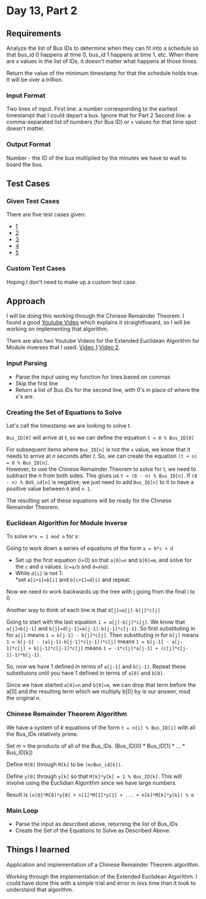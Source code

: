 # Day 13, Part 2 #

## Requirements ##

Analyze the list of Bus IDs to determine when they can fit into a schedule so that bus_id 0 happens at time 0, bus_id 1 happens at time 1, etc. When there are x values in the list of IDs, it doesn't matter what happens at those times.

Return the value of the minimum timestamp for that the schedule holds true. It will be over a trillion.

### Input Format ###

Two lines of input.
First line: a number corresponding to the earliest timestampt that I could depart a bus. Ignore that for Part 2
Second line: a comma-separated list of numbers (for Bus ID) or `x` values for that time spot doesn't matter.

### Output Format ###

Number - the ID of the bus multiplied by the minutes we have to wait to board the bus.

## Test Cases ##

### Given Test Cases ###

There are five test cases given:
* [1](../data/test_cases/day13_test1.txt)
* [2](../data/test_cases/day13_test2.txt)
* [3](../data/test_cases/day13_test3.txt)
* [4](../data/test_cases/day13_test4.txt)
* [5](../data/test_cases/day13_test5.txt)

### Custom Test Cases ###

Hoping I don't need to make up a custom test case.

## Approach ##

I will be doing this working through the Chinese Remainder Theorem. I found a good [Youtube Video](https://www.youtube.com/watch?v=2-tdwLqyaKo) which explains it straightfoward, so I will be working on implementing that algorithm.

There are also two Youtube Videos for the Extended Euclidean Algorithm for Module inverses that I used. [Video 1](https://www.youtube.com/watch?v=shaQZg8bqUM)  [Video 2](https://www.youtube.com/watch?v=fz1vxq5ts5I).


### Input Parsing ###
* Parse the input using my function for lines based on commas
* Skip the first line
* Return a list of Bus IDs for the second line, with 0's in place of where the x's are.

### Creating the Set of Equations to Solve ###

Let's call the timestamp we are looking to solve *t*.  

`Bus_ID[0]` will arrive at *t*, so we can define the equation `t = 0 % Bus_ID[0]`  

For subsequent items where `Bus_ID[n]` is not the `x` value, we know that it needs to arrive at *n* seconds after *t*. So, we can create the equation `(t + n) = 0 % Bus_ID[n]`.  
However, to use the Chinese Remainder Theorem to solve for *t*, we need to subtract the *n* from both sides. This gives us `t = (0 - n) % Bus_ID[n]`. If `(0 - n) % BUS_id[n]` is negative, we just need to add `Bus_ID[n]` to it to have a positive value between `0` and `n-1`.

The resulting set of these equations will be ready for the Chinese Remainder Theorem.

### Euclidean Algorithm for Module Inverse ###

To solve `m*x = 1 mod n` for x:  

Going to work down a series of equations of the form `a = b*c + d`

* Set up the first equation (i=0) so that `a[0]=n` and `b[0]=m`, and solve for the `c` and `d` values. (`c=a/b` and `d=a%b`).  
* While `d[i]` is not 1:  
    *set `a[i+1]=b[i]` and `b[i+1]=d[i]` and repeat.

Now we need to work backwards up the tree with j going from the final i to 0

Another way to think of each line is that `d[j]=a[j]-b[j]*c[j]`

Going to start with the last equation `1 = a[j]-b[j]*c[j]`.
We know that `a[j]=b[j-1]` and `b[j]=d[j-1]=a[j-1]-b[j-1]*c[j-1]`.
So first substituting in for `a[j]` means `1 = b[j-1] - b[j]*c[j]`.
Then substituting in for `b[j]` means `1 = b[j-1] - (a[j-1]-b[j-1]*c[j-1])*c[j]` means `1 = b[j-1] - a[j-1]*c[j] + b[j-1]*c[j-1]*c[j]` means `1 = -1*c[j]*a[j-1] + (c[j]*c[j-1]-1)*b[j-1]`.

So, now we have 1 defined in terms of `a[j-1]` and `b[j-1]`. Repeat these substituions until you have 1 defined in terms of `a[0]` and `b[0]`.

Since we have started `a[0]=n` and `b[0]=m`, we can drop that term before the a[0] and the resulting term which we multiply b[0] by is our answer, mod the original n.

### Chinese Remainder Theorem Algorithm ###

We have a system of *k* equations of the form `t = n[i] % Bus_ID[i]` with all the Bus_IDs relatively prime.  

Set *m* = the products of all of the Bus_IDs. (Bus_ID[0] * Bus_ID[1] * ... * Bus_ID[k])  

Define `M[0]` through `M[k]` to be `(m/Bus_id[k])`.  

Define `y[0]` through `y[k]` so that `M[k]*y[k] = 1 % Bus_ID[k]`. This will involve using the Euclidian Algorithm since we have large numbers.

Result is `(n[0]*M[0]*y[0] + n[1]*M[1]*y[1] + ... + n[k]*M[k]*y[k]) % m`

### Main Loop ###
* Parse the input as described above, returning the list of Bus_IDs
* Create the Set of the Equations to Solve as Described Above.

## Things I learned ##

Application and implementation of a Chinese Remainder Theorem algorithm.

Working through the implementation of the Extended Euclidean Algorithm. I could have done this with a simple trial and error in less time than it took to understand that algorithm.

